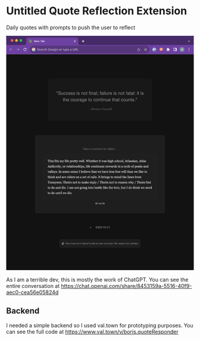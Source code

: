 # Untitled Quote Reflection Extension

Daily quotes with prompts to push the user to reflect

![screenshot](screenshot.png)

As I am a terrible dev, this is mostly the work of ChatGPT. You can see the entire conversation at https://chat.openai.com/share/8453159a-5516-40f9-aec0-cea56e05824d

## Backend

I needed a simple backend so I used val.town for prototyping purposes. You can see the full code at https://www.val.town/v/boris.quoteResponder